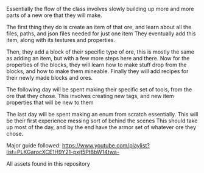 Essentially the flow of the class involves slowly building up more and more parts of a new ore that they will make. 

The first thing they do is create an item of that ore, and learn about all the files, paths, and json files needed for just one item
They eventually add this item, along with its textures and properties.

Then, they add a block of their specific type of ore, this is mostly the same as adding an item, but with a few more steps here and there.
Now for the properties of the blocks, they will learn how to make stuff drop from the blocks, and how to make them mineable.
Finally they will add recipes for their newly made blocks and ores.

The following day will be spent making their specific set of tools, from the ore that they chose.
This involves creating new tags, and new item properties that will be new to them

The last day will be spent making an enum from scratch essentially. This will be their first experience messing sort of behind the scenes
This should take up most of the day, and by the end have the armor set of whatever ore they chose.

Major guide followed: https://www.youtube.com/playlist?list=PLKGarocXCE1H9Y21-pxjt5Pt8bW14twa-

All assets found in this repository
